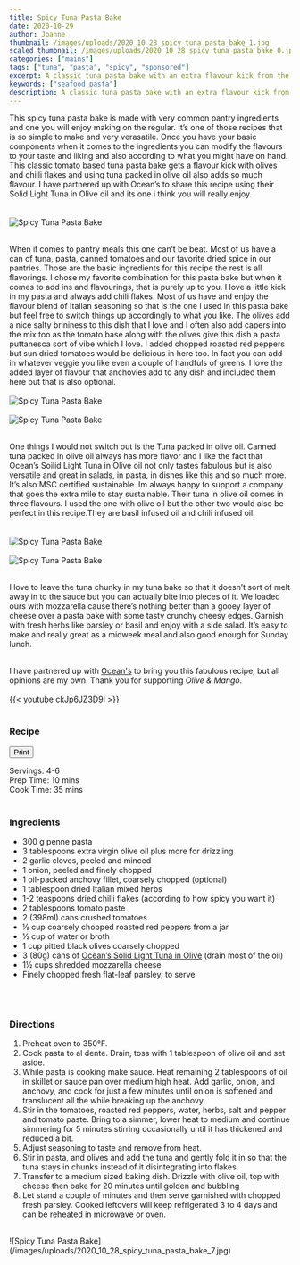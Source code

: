 ```yaml
---
title: Spicy Tuna Pasta Bake
date: 2020-10-29
author: Joanne
thumbnail: /images/uploads/2020_10_28_spicy_tuna_pasta_bake_1.jpg
scaled_thumbnail: /images/uploads/2020_10_28_spicy_tuna_pasta_bake_0.jpg
categories: ["mains"]
tags: ["tuna", "pasta", "spicy", "sponsored"]
excerpt: A classic tuna pasta bake with an extra flavour kick from the olives and chili flakes 
keywords: ["seafood pasta"]
description: A classic tuna pasta bake with an extra flavour kick from the olives and chili flakes 
---
```

<span class="blog-text">

This spicy tuna pasta bake is made with very common pantry ingredients and one you will enjoy making on the regular. It’s one of those recipes that is so simple to make and very verasatile. Once you have your basic components when it comes to the ingredients you can modify the flavours to your taste and liking and also according to what you might have on hand.  This classic tomato based tuna pasta bake gets a flavour kick with olives and chilli flakes and using tuna packed in olive oil also adds so much flavour. I have partnered up with Ocean’s to share this recipe using their Solid Light Tuna in Olive oil and its one i think you will really enjoy.  
</br>
</br>
![Spicy Tuna Pasta Bake](/images/uploads/2020_10_28_spicy_tuna_pasta_bake_2.jpg)
</br>
</br>

When it comes to pantry meals this one can’t be beat. Most of us have a can of tuna, pasta, canned tomatoes and our favorite dried spice in our pantries. Those are the basic ingredients for this recipe the rest is all flavorings. I chose my favorite combination for this pasta bake but when it comes to add ins and flavourings, that is purely up to you. I love a little kick in my pasta and always add chili flakes. Most of us have and enjoy the flavour blend of Italian seasoning so that is the one i used in this pasta bake but feel free to switch things up accordingly to what you like. The olives add a nice salty brininess to this dish that I love and I often also add capers into the mix too as the tomato base along with the olives give this dish a pasta puttanesca sort of vibe which I love.  I added chopped roasted red peppers but sun dried tomatoes would be delicious in here too. In fact you can add in whatever veggie you like even a couple of handfuls of greens. I love the added layer of flavour that anchovies add to any dish and included them here but that is also optional.
</br>
</br>
![Spicy Tuna Pasta Bake](/images/uploads/2020_10_28_spicy_tuna_pasta_bake_3.jpg)
</br>
</br>
![Spicy Tuna Pasta Bake](/images/uploads/2020_10_28_spicy_tuna_pasta_bake_4.jpg)
</br>
</br>

One things I would not switch out is the Tuna packed in olive oil. Canned tuna packed in olive oil always has more flavor and I like the fact that Ocean’s Soilid Light Tuna in Olive oil not only tastes fabulous but is also versatile and great in salads, in pasta, in dishes like this and so much more. It’s also MSC certified sustainable. Im always happy to support a company that goes the extra mile to stay sustainable.  Their tuna in olive oil comes in three flavours. I used the one with olive oil but the other two would also be perfect in this recipe.They are basil infused oil  and chili infused oil.  
</br>
</br>
![Spicy Tuna Pasta Bake](/images/uploads/2020_10_28_spicy_tuna_pasta_bake_5.jpg)
</br>
</br>
![Spicy Tuna Pasta Bake](/images/uploads/2020_10_28_spicy_tuna_pasta_bake_6.jpg)
</br>
</br>

I love to leave the tuna chunky in my tuna bake so that it doesn’t sort of melt away in to the sauce but you can actually bite into pieces of it. We loaded ours with mozzarella cause there’s nothing better than a gooey layer of cheese over a pasta bake with some tasty crunchy cheesy edges.  Garnish with fresh herbs like parsley or basil and enjoy with a side salad. It’s easy to make and really great as a midweek meal and also good enough for Sunday lunch.
</br>
</br>

I have partnered up with <span class="highlight"><a rel="nofollow" href="https://oceans.ca">Ocean's</a></span> to bring you this fabulous recipe, but all opinions are my own. Thank you for supporting _Olive & Mango_.
</br>
</br>
{{< youtube ckJp6JZ3D9I >}}
</br>
</br>
</span>

### Recipe
<div print_button><form>
<input type="button" value="Print" class="btn__print" onClick="window.print()">
</form></div>

<div>Servings: <span itemprop="recipeYield">4-6 </div>
<div>Prep Time: <meta itemprop="prepTime" content="PT10M">10 mins</div>
<div>Cook Time: <meta itemprop="cookTime" content="PT35M">35 mins</div>
</br>

### Ingredients

* <span itemprop="recipeIngredient">300 g penne pasta</span>
* <span itemprop="recipeIngredient">3 tablespoons extra virgin olive oil plus more for drizzling </span>
* <span itemprop="recipeIngredient">2 garlic cloves, peeled and minced </span>
* <span itemprop="recipeIngredient">1 onion, peeled and finely chopped </span>
* <span itemprop="recipeIngredient">1 oil-packed anchovy fillet, coarsely chopped (optional) </span>
* <span itemprop="recipeIngredient">1 tablespoon dried Italian mixed herbs </span>
* <span itemprop="recipeIngredient">1-2 teaspoons dried chilli flakes (according to how spicy you want it) </span>
* <span itemprop="recipeIngredient">2 tablespoons tomato paste</span>
* <span itemprop="recipeIngredient">2 (398ml) cans crushed tomatoes </span>
* <span itemprop="recipeIngredient">½ cup coarsely chopped roasted red peppers from a jar</span>
* <span itemprop="recipeIngredient">&frac12; cup of water or broth </span>
* <span itemprop="recipeIngredient">1 cup pitted black olives coarsely chopped </span>
* <span itemprop="recipeIngredient">3 (80g) cans of <span class="highlight"><a rel="nofollow" href="https://oceans.ca/products/solid-light-tuna-in-olive-oil-2/">Ocean’s Solid Light Tuna in Olive</a></span> (drain most of the oil)</span>
* <span itemprop="recipeIngredient">1&frac12; cups shredded mozzarella cheese </span>
* <span itemprop="recipeIngredient">Finely chopped fresh flat-leaf parsley, to serve</span>
</br>
</br>

### Directions

1. Preheat oven to 350°F.
2. Cook pasta to al dente. Drain, toss with 1 tablespoon of olive oil and set aside. 
3. While pasta is cooking make sauce. Heat remaining 2 tablespoons of oil in skillet or sauce pan over medium high heat. Add garlic, onion, and anchovy, and cook for just a few minutes until onion is softened and translucent all the while breaking up the anchovy. 
4. Stir in the tomatoes, roasted red peppers, water, herbs, salt and pepper and tomato paste. Bring to a simmer, lower heat to medium and continue simmering for 5 minutes stirring occasionally until it has thickened and reduced a bit. 
5. Adjust seasoning to taste and remove from heat. 
6. Stir in pasta, and olives and add the tuna and gently fold it in so that the tuna stays in chunks instead of it disintegrating into flakes.  
7. Transfer to a medium sized baking dish. Drizzle with olive oil, top with cheese then bake for 20 minutes until golden and bubbling 
8. Let stand a couple of minutes and then serve garnished with chopped fresh parsley. Cooked leftovers will keep refrigerated 3 to 4 days and can be reheated in microwave or oven. 

</br>
![Spicy Tuna Pasta Bake](/images/uploads/2020_10_28_spicy_tuna_pasta_bake_7.jpg)
